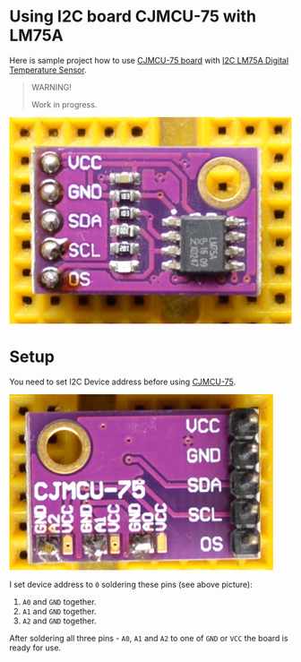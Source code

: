 # Using I2C board CJMCU-75 with LM75A

Here is sample project how to use [CJMCU-75 board][CJMCU-75]
with [I2C LM75A Digital Temperature Sensor][LM75A].

> WARNING!
>
> Work in progress.

![CJMCU-75 Top](https://github.com/hpaluch/i2c-cjmcu-75/blob/master/assets/cjmcu-75-top.jpg?raw=true) 

# Setup 

You need to set I2C Device address before using [CJMCU-75][CJMCU-75].

![CJMCU-75 Bottom](https://github.com/hpaluch/i2c-cjmcu-75/blob/master/assets/cjmcu-75-bottom.jpg?raw=true) 

I set device address to `0` soldering these pins (see above picture):

1. `A0` and `GND` together.
1. `A1` and `GND` together.
1. `A2` and `GND` together.

After soldering all three pins - `A0`, `A1` and `A2` to one of `GND`
or `VCC` the board is ready for use.


[LM75A]: http://www.ti.com/lit/ds/symlink/lm75a.pdf
[CJMCU-75]: https://www.amazon.de/gp/product/B01FQWN79W/
